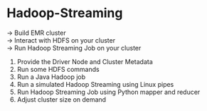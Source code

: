 # Hadoop-Streaming

-> Build EMR cluster    
-> Interact with HDFS on your cluster  
-> Run Hadoop Streaming Job on your cluster    

1. Provide the Driver Node and Cluster Metadata
2. Run some HDFS commands
3. Run a Java Hadoop job
4. Run a simulated Hadoop Streaming using Linux pipes
5. Run Hadoop Streaming Job using Python mapper and reducer
6. Adjust cluster size on demand

